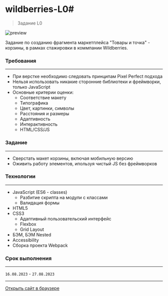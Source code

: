 # **wildberries-L0#**
> Задание L0

![preview](https://github.com/romankrivopalov/wildberries-L0/src/images/rpeview.png)

Задание по созданию фрагмента маркетплейса "Товары и точка" - корзины, в рамках стажировки в коммпании Wildberries.

### **Требования**
***
* При верстке необходимо следовать принципам Pixel Perfect подхода
* Нельзя использовать никакие сторонние библиотеки и фреймворки, только JavaScript
* Основные критерии оценки:
  * Соответствие макету
  * Типографика
  * Цвет, картинки, символы
  * Расстояния и размеры
  * Адаптивность
  * Интерактивность
  * HTML/CSS/JS

### **Задание**
***
* Сверстать макет корзины, включая мобильную версию
* Оживить работу элементов, ипользуя чистый JS без фреймворков

### **Технологии**
***
* JavaScript (ES6 - classes)
  * Разбитие скрипта на модули с классами
  * Валидация формы
* HTML5
* CSS3
  * Адаптивный пользовательский интерфейс
  * Flexbox
  * Grid Layout
* БЭМ, БЭМ Nested
* Accessibility
* Сборка проекта Webpack

### **Срок выполнения**
***
`16.08.2023` - `27.08.2023`

***
[Открыть сайт в браузере](https://romankrivopalov.github.io/wildberries-L0/)
